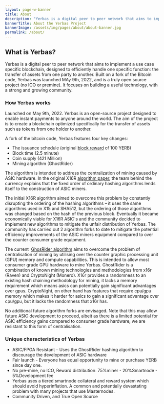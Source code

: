 ```yaml
---
layout: page-w-banner
title: About
description: "Yerbas is a digital peer to peer network that aims to implement a use case specific blockchain, designed to efficiently handle one specific function: the transfer of assets from one party to another."
bannerTitle: About the Yerbas Project
bannerImage: /assets/img/pages/about/about-banner.jpg
permalink: /about/
---
```


<div class="wrapper mt-16 pb-20">
  <h2>What is Yerbas?</h2>

  <p>Yerbas is a digital peer to peer network that aims to implement a use case specific blockchain, designed to efficiently handle one specific function: the transfer of assets from one party to another. Built on a fork of the Bitcoin code, Yerbas was launched MAy 9th, 2022, and is a truly open source project (no ICO or premine). It focuses on building a useful technology, with a strong and growing community.</p>

  <h3>How Yerbas works</h3>

  <p>Launched on May 9th, 2022. Yerbas is an open-source project designed to enable instant payments to anyone around the world. The aim of the project is to create a blockchain optimized specifically for the transfer of assets such as tokens from one holder to another.</p>

  <p>A fork of the bitcoin code, Yerbas features four key changes:</p>

  <ul>
    <li>The issuance schedule (original <a href="/halving/">block reward</a> of 100 YERB)</li>
    <li>Block time (2.5 minute)</li>
    <li>Coin supply (421 Million)</li>
    <li>Mining algorithm (GhostRider)</li>
  </ul>

  <p>The algorithm is intended to address the centralization of mining caused by ASIC hardware. In the original X16R&nbsp;<a href="/assets/documents/X16R-Whitepaper.pdf">algorithm paper</a>, the team behind the currency explains that the fixed order of ordinary hashing algorithms lends itself to the construction of ASIC miners.</p>

  <p>The initial X16R algorithm aimed to overcome this problem by constantly disrupting the ordering of the hashing algorithms – it uses the same algorithms used in X15 and SHA512, but the ordering of those algorithms was changed based on the hash of the previous block. Eventually it became economically viable for X16R ASIC's and the community decided to implement new algorithms to mitigate the unfair distribution of Yerbas. The community has carried out 2 algorithm forks to date to mitigate the potential efficiency improvements of the ASIC miners equipment compared to over the counter consumer grade equipment.</p>

  <p>The current &nbsp;<a href="https://docs.raptoreum.com/pdf/GhostRider_Whitepaper.pdf">GhosRider algorithm</a> aims to overcome the problem of centralisation of mining by utilising over the counter graphic processing unit (GPU) memory and compute capabilities. This is intended to allow most consumer grade GPU hardware to mine Yerbas. GhostRider is a combination of known mining technologies and methodologies
  from x16r (Raven) and CryptoNight (Monero). X16r provides a randomness to an existing hash chaining methodology for mining, it lacks a memory requirement
  which means asics can potentially gain significant advantages over gpus. CryptoNight, on other hand has features that require cpu/gpu memory which
  makes it harder for asics to gain a significant advantage over cpu/gpu, but it
  lacks the randomness that x16r has.</p>

  <p>No additional future algorithm forks are envisaged. Note that this may allow future ASIC development to proceed, albeit as there is a limited potential for ASIC efficiency gains compared to consumer grade hardware, we are resistant to this form of centralisation.</p>

  <h3>Unique characteristics of Yerbas</h3>

  <ul>
    <li>ASIC/FPGA Resistant – Uses the GhostRider hashing algorithm to discourage the development of ASIC hardware</li>
    <li>Fair launch - Everyone has equal opportunity to mine or purchase YERB since day one.</li>
    <li>No pre-mine, no ICO, Reward distribution: 75%miner - 20%Smartnode - 5%Development fee </li>
    <li>Yerbas uses a tiered smartnode collateral and reward system which should avoid hyperinflation. 
                    A common and potentially devastating problem with many projects that use Masternodes.</li>
    <li>Community Driven, and True Open Source</li>
  </ul>

</div>
